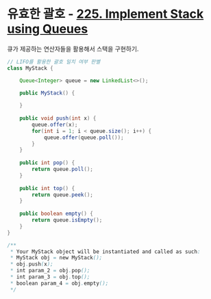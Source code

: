 # 유효한 괄호 - <a href="https://leetcode.com/problems/implement-stack-using-queues/description/" target="_blank">225. Implement Stack using Queues</a>

큐가 제공하는 연산자들을 활용해서 스택을 구현하기.

```java
// LIFO를 활용한 괄호 일치 여부 판별
class MyStack {

    Queue<Integer> queue = new LinkedList<>();

    public MyStack() {
        
    }
    
    public void push(int x) {
        queue.offer(x);
        for(int i = 1; i < queue.size(); i++) {
            queue.offer(queue.poll());
        }
    }
    
    public int pop() {
        return queue.poll();
    }
    
    public int top() {
        return queue.peek();
    }
    
    public boolean empty() {
        return queue.isEmpty();
    }
}

/**
 * Your MyStack object will be instantiated and called as such:
 * MyStack obj = new MyStack();
 * obj.push(x);
 * int param_2 = obj.pop();
 * int param_3 = obj.top();
 * boolean param_4 = obj.empty();
 */
```